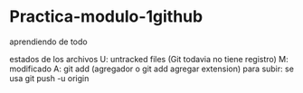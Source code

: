 # Practica-modulo-1github
aprendiendo de todo

estados de los archivos 
U: untracked files (Git todavia no tiene registro)
M: modificado
A: git add (agregador o git add agregar extension)
para subir: se usa git push -u origin

